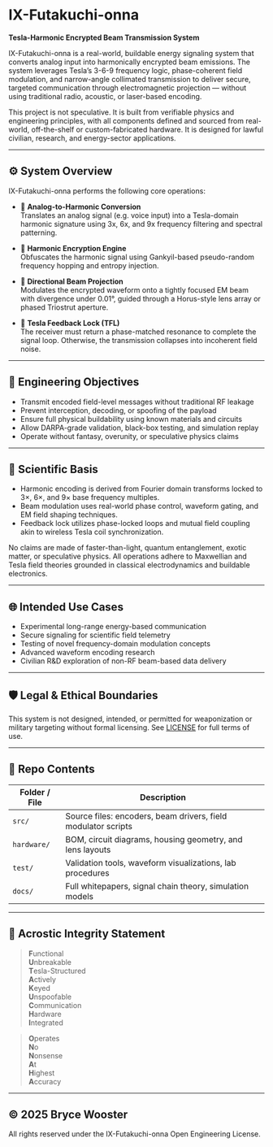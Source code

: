 # IX-Futakuchi-onna

**Tesla-Harmonic Encrypted Beam Transmission System**

IX-Futakuchi-onna is a real-world, buildable energy signaling system that converts analog input into harmonically encrypted beam emissions. The system leverages Tesla’s 3-6-9 frequency logic, phase-coherent field modulation, and narrow-angle collimated transmission to deliver secure, targeted communication through electromagnetic projection — without using traditional radio, acoustic, or laser-based encoding.

This project is not speculative. It is built from verifiable physics and engineering principles, with all components defined and sourced from real-world, off-the-shelf or custom-fabricated hardware. It is designed for lawful civilian, research, and energy-sector applications.

---

## ⚙️ System Overview

IX-Futakuchi-onna performs the following core operations:

- 🎤 **Analog-to-Harmonic Conversion**  
  Translates an analog signal (e.g. voice input) into a Tesla-domain harmonic signature using 3x, 6x, and 9x frequency filtering and spectral patterning.

- 🔐 **Harmonic Encryption Engine**  
  Obfuscates the harmonic signal using Gankyil-based pseudo-random frequency hopping and entropy injection.

- 📡 **Directional Beam Projection**  
  Modulates the encrypted waveform onto a tightly focused EM beam with divergence under 0.01°, guided through a Horus-style lens array or phased Triostrut aperture.

- 🔄 **Tesla Feedback Lock (TFL)**  
  The receiver must return a phase-matched resonance to complete the signal loop. Otherwise, the transmission collapses into incoherent field noise.

---

## 📏 Engineering Objectives

- Transmit encoded field-level messages without traditional RF leakage  
- Prevent interception, decoding, or spoofing of the payload  
- Ensure full physical buildability using known materials and circuits  
- Allow DARPA-grade validation, black-box testing, and simulation replay  
- Operate without fantasy, overunity, or speculative physics claims

---

## 🔬 Scientific Basis

- Harmonic encoding is derived from Fourier domain transforms locked to 3×, 6×, and 9× base frequency multiples.
- Beam modulation uses real-world phase control, waveform gating, and EM field shaping techniques.
- Feedback lock utilizes phase-locked loops and mutual field coupling akin to wireless Tesla coil synchronization.

No claims are made of faster-than-light, quantum entanglement, exotic matter, or speculative physics. All operations adhere to Maxwellian and Tesla field theories grounded in classical electrodynamics and buildable electronics.

---

## 🌐 Intended Use Cases

- Experimental long-range energy-based communication
- Secure signaling for scientific field telemetry
- Testing of novel frequency-domain modulation concepts
- Advanced waveform encoding research
- Civilian R&D exploration of non-RF beam-based data delivery

---

## 🛡️ Legal & Ethical Boundaries

This system is not designed, intended, or permitted for weaponization or military targeting without formal licensing. See [LICENSE](./LICENSE) for full terms of use.

---

## 🔧 Repo Contents

| Folder / File | Description |
|---------------|-------------|
| `src/`        | Source files: encoders, beam drivers, field modulator scripts |
| `hardware/`   | BOM, circuit diagrams, housing geometry, and lens layouts |
| `test/`       | Validation tools, waveform visualizations, lab procedures |
| `docs/`       | Full whitepapers, signal chain theory, simulation models |

---

## 🧠 Acrostic Integrity Statement

> **F**unctional  
> **U**nbreakable  
> **T**esla-Structured  
> **A**ctively  
> **K**eyed  
> **U**nspoofable  
> **C**ommunication  
> **H**ardware  
> **I**ntegrated

> **O**perates  
> **N**o  
> **N**onsense  
> **A**t  
> **H**ighest  
> **A**ccuracy

---

## © 2025 Bryce Wooster  
All rights reserved under the IX-Futakuchi-onna Open Engineering License.
